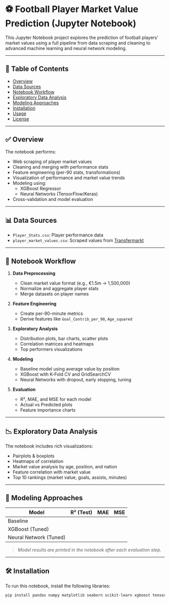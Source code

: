 # ⚽ Football Player Market Value Prediction (Jupyter Notebook)

This Jupyter Notebook project explores the prediction of football players' market values using a full pipeline from data scraping and cleaning to advanced machine learning and neural network modeling.

---

## 📁 Table of Contents

- [Overview](#overview)
- [Data Sources](#data-sources)
- [Notebook Workflow](#notebook-workflow)
- [Exploratory Data Analysis](#exploratory-data-analysis)
- [Modeling Approaches](#modeling-approaches)
- [Installation](#installation)
- [Usage](#usage)
- [License](#license)

---

## ✅ Overview

The notebook performs:

- Web scraping of player market values
- Cleaning and merging with performance stats
- Feature engineering (per-90 stats, transformations)
- Visualization of performance and market value trends
- Modeling using:
  - XGBoost Regressor
  - Neural Networks (TensorFlow/Keras)
- Cross-validation and model evaluation

---

## 📊 Data Sources

- `Player_Stats.csv`: Player performance data
- `player_market_values.csv`: Scraped values from [Transfermarkt](https://www.transfermarkt.com)

---

## 🔁 Notebook Workflow

1. **Data Preprocessing**

   - Clean market value format (e.g., €1.5m → 1,500,000)
   - Normalize and aggregate player stats
   - Merge datasets on player names

2. **Feature Engineering**

   - Create per-90-minute metrics
   - Derive features like `Goal_Contrib_per_90`, `Age_squared`

3. **Exploratory Analysis**

   - Distribution plots, bar charts, scatter plots
   - Correlation matrices and heatmaps
   - Top performers visualizations

4. **Modeling**

   - Baseline model using average value by position
   - XGBoost with K-Fold CV and GridSearchCV
   - Neural Networks with dropout, early stopping, tuning

5. **Evaluation**
   - R², MAE, and MSE for each model
   - Actual vs Predicted plots
   - Feature importance charts

---

## 📉 Exploratory Data Analysis

The notebook includes rich visualizations:

- Pairplots & boxplots
- Heatmaps of correlation
- Market value analysis by age, position, and nation
- Feature correlation with market value
- Top 10 rankings (market value, goals, assists, minutes)

---

## 🤖 Modeling Approaches

| Model                  | R² (Test) | MAE | MSE |
| ---------------------- | --------- | --- | --- |
| Baseline               |           |     |     |
| XGBoost (Tuned)        |           |     |     |
| Neural Network (Tuned) |           |     |     |

> _Model results are printed in the notebook after each evaluation step._

---

## 🛠️ Installation

To run this notebook, install the following libraries:

```bash
pip install pandas numpy matplotlib seaborn scikit-learn xgboost tensorflow beautifulsoup4 requests
```
